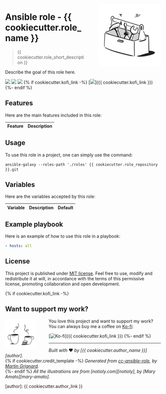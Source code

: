 <!-- Header -->
<a href="https://notioly.com/"><img align="right" style="margin-left: 30pt;" width="40%" src="https://raw.githubusercontent.com/MartinGrignard/MartinGrignard/main/img/tools.png"></img></a>

# Ansible role - {{ cookiecutter.role_name }}

> {{ cookiecutter.role_short_description }}

Describe the goal of this role here.

[![](https://img.shields.io/badge/version-0.1.0-white?labelColor=white&logo=semver&logoColor=3F4551&style=flat-square)](CHANGELOG.md)
[![](https://img.shields.io/badge/license-MIT-white?labelColor=white&logo=open-source-initiative&logoColor=3DA639&style=flat-square)](LICENSE.md)
[![](https://img.shields.io/badge/ansible-white?logo=ansible&logoColor=EE0000&style=flat-square)](https://www.ansible.com/)
{% if cookiecutter.kofi_link -%}
[![](https://img.shields.io/badge/buy_me_a_coffee-FF5E5B?logo=ko-fi&logoColor=white&style=flat-square)]({{ cookiecutter.kofi_link }})
{%- endif %}

<!-- Body -->
## Features

Here are the main features included in this role:

| Feature | Description |
|---------|-------------|

## Usage

To use this role in a project, one can simply use the command:

```shell
ansible-galaxy --roles-path './roles' {{ cookiecutter.role_repository }}.git
```

## Variables

Here are the variables accepted by this role:

| Variable | Description | Default |
|----------|-------------|---------|

## Example playbook

Here is an example of how to use this role in a playbook:

```yaml
- hosts: all
```

## License

This project is published under [MIT license](LICENSE.md).
Feel free to use, modify and redistribute it at will, in accordance with the terms of this permissive license, promoting collaboration and open development.

{% if cookiecutter.kofi_link -%}
## Want to support my work?

<a href="https://notioly.com/"><img align="left" style="margin-right: 30pt;" width="20%" src="https://github.com/MartinGrignard/MartinGrignard/raw/main/img/coffee.png"></img></a>

You love this project and want to support my work?
You can always buy me a coffee on [Ko-fi](https://ko-fi.com/martingrignard):

[![Ko-fi](https://img.shields.io/badge/Buy_me_a_coffee-FF5E5B?logo=kofi&logoColor=white&style=for-the-badge)]({{ cookiecutter.kofi_link }})
{%- endif %}

<!-- Footer -->
---
*Built with* ❤️ *by [{{ cookiecutter.author_name }}][author].*\
{% if cookiecutter.credit_template -%}
*Generated from [cc-ansible-role](https://github.com/MartinGrignard/cc-ansible-role), by [Martin Grignard](https://github.com/MartinGrignard).*\
{%- endif %}
*All the illustrations are from [notioly.com][notioly], by [Mary Amato][mary-amato].*

<!-- References -->
[author]: {{ cookiecutter.author_link }}
